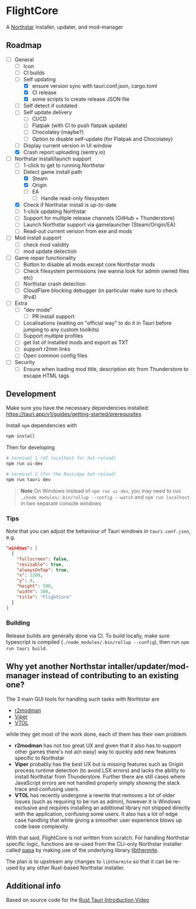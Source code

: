 # FlightCore

A [Northstar](https://northstar.tf/) installer, updater, and mod-manager

## Roadmap

- [ ] General
  - [ ] Icon
  - [ ] CI builds
  - [ ] Self updating
    - [x] ensure version sync with tauri.conf.json, cargo.toml
    - [x] CI release
    - [x] some scripts to create release JSON file
  - [ ] Self detect if outdated
  - [ ] Self update delivery
    - [ ] CI/CD
    - [ ] Flatpak (with CI to push flatpak update)
    - [ ] Chocolatey (maybe?)
    - [ ] Option to disable self-update (for Flatpak and Chocolatey)
  - [ ] Display current version in UI window
  - [x] Crash report uploading (sentry.io)
- [ ] Northstar install/launch support
  - [ ] 1-click to get to running Northstar
  - [ ] Detect game install path
    - [x] Steam
    - [x] Origin
    - [ ] EA
      -[ ] Handle read-only filesystem
  - [x] Check if Northstar install is up-to-date
  - [ ] 1-click updating Northstar
  - [ ] Support for multiple release channels (GitHub + Thunderstore)
  - [ ] Launch Northstar support via gamelauncher (Steam/Origin/EA)
  - [ ] Read-out current version from exe and mods
- [ ] Mod install support
  - [ ] check mod validity
  - [ ] mod update detection
- [ ] Game repair functionality
  - [ ] Button to disable all mods except core Northstar mods
  - [ ] Check filesystem permissions (we wanna look for admin owned files etc)
  - [ ] Northstar crash detection
  - [ ] CloudFlare blocking debugger (in particular make sure to check IPv4)
- [ ] Extra
  - [ ] "dev mode"
    - [ ] PR install support
  - [ ] Localisations (waiting on "official way" to do it in Tauri before jumping to any custom toolkits)
  - [ ] Support multiple profiles
  - [ ] get list of installed mods and export as TXT
  - [ ] support r2mm links
  - [ ] Open common config files
- [ ] Security
  - [ ] Ensure when loading mod title, description etc from Thunderstore to escape HTML tags

## Development

Make sure you have the necessary dependencies installed: https://tauri.app/v1/guides/getting-started/prerequisites


Install `npm` dependencies with 

```sh
npm install
```

Then for developing

```sh
# terminal 1 (UI localhost for hot-reload)
npm run ui-dev

# terminal 2 (for the Rust/App hot-reload)
npm run tauri dev
```

> **Note**
> On Windows instead of `npm run ui-dev`, you may need to run 
> `./node_modules/.bin/rollup --config --watch`
> and
> `npm run localhost`
> in two separate console windows

### Tips

Note that you can adjust the behaviour of Tauri windows in `tauri.conf.json`, e.g.

```json
"windows": [
  {
    "fullscreen": false,
    "resizable": true,
    "alwaysOnTop": true,
    "x": 1200,
    "y": 0,
    "height": 500,
    "width": 300,
    "title": "FlightCore"
  }
]
```

### Building

Release builds are generally done via CI. To build locally, make sure typescript is compiled (`./node_modules/.bin/rollup --config`), then run `npm run tauri build`.

## Why yet another Northstar intaller/updater/mod-manager instead of contributing to an existing one?

The 3 main GUI tools for handling such tasks with Norhtstar are

- [r2modman](https://github.com/ebkr/r2modmanPlus)
- [Viper](https://github.com/0neGal/viper)
- [VTOL](https://github.com/BigSpice/VTOL)

while they get most of the work done, each of them has their own problem.

- **r2modman** has not too great UX and given that it also has to support other games there's not a(n easy) way to quickly add new features specific to Northstar
- **Viper** probably has the best UX but is missing features such as Origin process runtime detection (to avoid LSX errors) and lacks the ability to install Northstar from Thunderstore. Further there are still cases where JavaScript errors are not handled properly simply showing the stack trace and confusing users.
- **VTOL** has recently undergone a rewrite that removes a lot of older issues (such as requiring to be run as admin), however it is Windows exclusive and requires installing an additional library not shipped directly with the application, confusing some users. It also has a lot of edge case handling that while giving a smoother user experience blows up code base complexity.

With that said, FlightCore is not written from scratch. For handling Northstar specific logic, functions are re-used from the CLI-only Northstar installer called [papa](https://github.com/AnActualEmerald/papa) by making use of the underlying library [libthermite](https://crates.io/crates/libthermite).

The plan is to upstream any changes to `libthermite` so that it can be re-used by any other Rust-based Northstar installer.

## Additional info

Based on source code for the [Rust Tauri Introduction Video](https://www.youtube.com/watch?v=kRoGYgAuZQE&list=PL7r-PXl6ZPcCIOFaL7nVHXZvBmHNhrh_Q)
